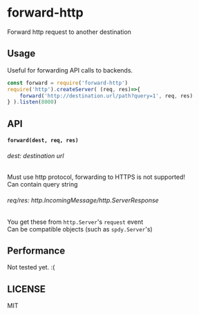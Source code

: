 forward-http
===
Forward http request to another destination

## Usage
Useful for forwarding API calls to backends.

```JavaScript
const forward = require('forward-http')
require('http').createServer( (req, res)=>{
    forward('http://destination.url/path?query=1', req, res)
} ).listen(8000)
```

## API
#### `forward(dest, req, res)`
###### dest: destination url
Must use http protocol, forwarding to HTTPS is not supported!  
Can contain query string

###### req/res: http.IncomingMessage/http.ServerResponse
You get these from `http.Server`'s `request` event  
Can be compatible objects (such as `spdy.Server`'s)


## Performance
Not tested yet. :(

## LICENSE
MIT
